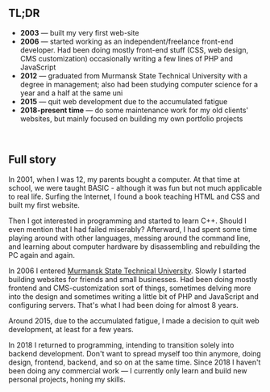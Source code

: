 ## TL;DR

- **2003** — built my very first web-site
- **2006** — started working as an independent/freelance front-end developer. Had been doing mostly front-end stuff (CSS, web design, CMS customization) occasionally writing a few lines of PHP and JavaScript
- **2012** — graduated from Murmansk State Technical University with a degree in management; also had been studying computer science for a year and a half at the same uni
- **2015** — quit web development due to the accumulated fatigue
- **2018-present time** — do some maintenance work for my old clients' websites, but mainly focused on building my own portfolio projects

<br>

## Full story

In 2001, when I was 12, my parents bought a computer. At that time at school, we were taught BASIC - although it was fun but not much applicable to real life. Surfing the Internet, I found a book teaching HTML and CSS and built my first website.

Then I got interested in programming and started to learn C++. Should I even mention that I had failed miserably? Afterward, I had spent some time playing around with other languages, messing around the command line, and learning about computer hardware by disassembling and rebuilding the PC again and again.

In 2006 I entered [Murmansk State Technical University](http://www.mstu.edu.ru/). Slowly I started building websites for friends and small businesses. Had been doing mostly frontend and CMS-customization sort of things, sometimes delving more into the design and sometimes writing a little bit of PHP and JavaScript and configuring servers. That's what I had been doing for almost 8 years.

Around 2015, due to the accumulated fatigue, I made a decision to quit web development, at least for a few years.

In 2018 I returned to programming, intending to transition solely into backend development. Don't want to spread myself too thin anymore, doing design, frontend, backend, and so on at the same time. Since 2018 I haven't been doing any commercial work — I currently only learn and build new personal projects, honing my skills.
